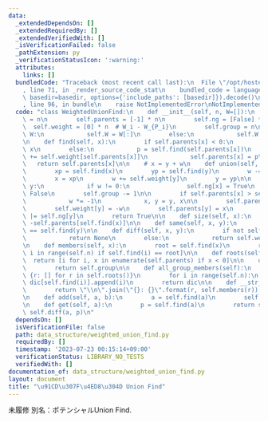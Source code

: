 ```yaml
---
data:
  _extendedDependsOn: []
  _extendedRequiredBy: []
  _extendedVerifiedWith: []
  _isVerificationFailed: false
  _pathExtension: py
  _verificationStatusIcon: ':warning:'
  attributes:
    links: []
  bundledCode: "Traceback (most recent call last):\n  File \"/opt/hostedtoolcache/PyPy/3.7.13/x64/site-packages/onlinejudge_verify/documentation/build.py\"\
    , line 71, in _render_source_code_stat\n    bundled_code = language.bundle(stat.path,\
    \ basedir=basedir, options={'include_paths': [basedir]}).decode()\n  File \"/opt/hostedtoolcache/PyPy/3.7.13/x64/site-packages/onlinejudge_verify/languages/python.py\"\
    , line 96, in bundle\n    raise NotImplementedError\nNotImplementedError\n"
  code: "class WeightedUnionFind:\n    def __init__(self, n, W=[]):\n        self.n\
    \ = n\n        self.parents = [-1] * n\n        self.ng = [False] * n\n      \
    \  self.weight = [0] * n  # W_i - W_{P_i}\n        self.group = n\n        if\
    \ W:\n            self.W = W[:]\n        else:\n            self.W = [0] * n\n\
    \n    def find(self, x):\n        if self.parents[x] < 0:\n            return\
    \ x\n        else:\n            p = self.find(self.parents[x])\n            self.weight[x]\
    \ += self.weight[self.parents[x]]\n            self.parents[x] = p\n         \
    \   return self.parents[x]\n\n    # x = y + w\n    def union(self, x, y, w):\n\
    \        xp = self.find(x)\n        yp = self.find(y)\n        w -= self.weight[x]\n\
    \        x = xp\n        w += self.weight[y]\n        y = yp\n\n        if x ==\
    \ y:\n            if w != 0:\n                self.ng[x] = True\n            return\
    \ False\n        self.group -= 1\n\n        if self.parents[x] > self.parents[y]:\n\
    \            w *= -1\n            x, y = y, x\n\n        self.parents[x] += self.parents[y]\n\
    \        self.weight[y] = -w\n        self.parents[y] = x\n        self.ng[x]\
    \ |= self.ng[y]\n        return True\n\n    def size(self, x):\n        return\
    \ -self.parents[self.find(x)]\n\n    def same(self, x, y):\n        return self.find(x)\
    \ == self.find(y)\n\n    def diff(self, x, y):\n        if not self.same(x, y):\n\
    \            return None\n        else:\n            return self.weight[x] - self.weight[y]\n\
    \n    def members(self, x):\n        root = self.find(x)\n        return [i for\
    \ i in range(self.n) if self.find(i) == root]\n\n    def roots(self):\n      \
    \  return [i for i, x in enumerate(self.parents) if x < 0]\n\n    def group_count(self):\n\
    \        return self.group\n\n    def all_group_members(self):\n        dic =\
    \ {r: [] for r in self.roots()}\n        for i in range(self.n):\n           \
    \ dic[self.find(i)].append(i)\n        return dic\n\n    def __str__(self):\n\
    \        return \"\\n\".join(\"{}: {}\".format(r, self.members(r)) for r in self.roots())\n\
    \n    def add(self, a, b):\n        a = self.find(a)\n        self.W[a] += b\n\
    \n    def get(self, a):\n        p = self.find(a)\n        return self.W[p] +\
    \ self.diff(a, p)\n"
  dependsOn: []
  isVerificationFile: false
  path: data_structure/weighted_union_find.py
  requiredBy: []
  timestamp: '2023-07-23 00:15:14+09:00'
  verificationStatus: LIBRARY_NO_TESTS
  verifiedWith: []
documentation_of: data_structure/weighted_union_find.py
layout: document
title: "\u91CD\u307F\u4ED8\u304D Union Find"
---
```


未履修
別名：ポテンシャルUnion Find.